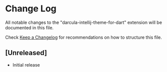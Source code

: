 # Change Log

All notable changes to the "darcula-intellij-theme-for-dart" extension will be documented in this file.

Check [Keep a Changelog](http://keepachangelog.com/) for recommendations on how to structure this file.

## [Unreleased]

- Initial release
